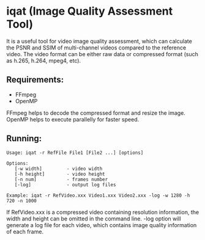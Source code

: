 iqat (Image Quality Assessment Tool)
==========
It is a useful tool for video image quality assessment, which can calculate the PSNR and SSIM of multi-channel videos compared to the reference video. The video format can be either raw data or compressed format (such as h.265, h.264, mpeg4, etc).

Requirements:
--------
- FFmpeg
- OpenMP

FFmpeg helps to decode the compressed format and resize the image. OpenMP helps to execute parallelly for faster speed.

Running:
--------
```
Usage: iqat -r RefFile File1 [File2 ...] [options]

Options:
   [-w width]         - video width
   [-h height]        - video height
   [-n num]           - frames number
   [-log]             - output log files

Example: iqat -r RefVideo.xxx Video1.xxx Video2.xxx -log -w 1280 -h 720 -n 1000
```
If RefVideo.xxx is a compressed video containing resolution information, the width and height can be omitted in the command line. -log option will generate a log file for each video, which contains image quality information of each frame.
